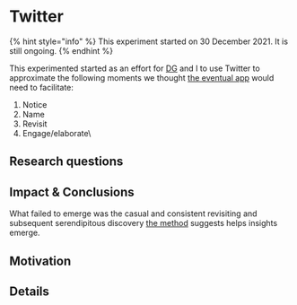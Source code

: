 # Twitter



{% hint style="info" %}
This experiment started on 30 December 2021. It is still ongoing.
{% endhint %}

This experimented started as an effort for [DG](https://www.davidgoligorsky.com/index.html) and I to use Twitter to approximate the following moments we thought [the eventual app](../drop-journal.md) would need to facilitate:

1. Notice
2. Name
3. Revisit
4. Engage/elaborate\


## Research questions&#x20;

## Impact & Conclusions

What failed to emerge was the casual and consistent revisiting and subsequent serendipitous discovery [the method](../method.md) suggests helps insights emerge.&#x20;

## Motivation&#x20;

## Details

